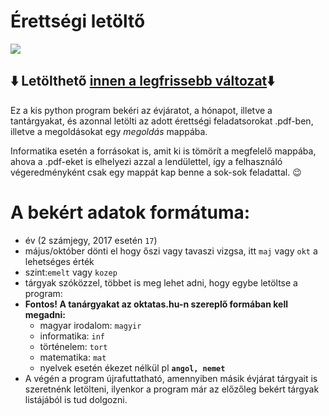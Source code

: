 # Érettségi letöltő
![](https://imgur.com/DS7qQay.gif)

## :arrow_down: Letölthető [innen a legfrissebb változat](https://github.com/MatyiFKBT/erettsegi/releases):arrow_down: 

Ez a kis python program bekéri az évjáratot, a hónapot, illetve a tantárgyakat, és azonnal letölti az adott érettségi feladatsorokat .pdf-ben, illetve a megoldásokat egy *megoldás* mappába.

Informatika esetén a forrásokat is, amit ki is tömörít a megfelelő mappába, ahova a .pdf-eket is elhelyezi azzal a lendülettel, így a felhasználó végeredményként csak egy mappát kap benne a sok-sok feladattal. :wink:
# A bekért adatok formátuma:
 - év (2 számjegy, 2017 esetén `17`)
 - május/október dönti el hogy őszi vagy tavaszi vizgsa, itt `maj` vagy `okt` a lehetséges érték
 - szint:`emelt` vagy `kozep`
- tárgyak szóközzel, többet is meg lehet adni, hogy egybe letöltse a program:
- **Fontos! A tanárgyakat az oktatas.hu-n szereplő formában kell megadni:**
    - magyar irodalom: `magyir`
    - informatika: `inf`
    - történelem: `tort`
    - matematika: `mat`
    - nyelvek esetén ékezet nélkül pl **`angol, nemet`**
- A végén a program újrafuttatható, amennyiben másik évjárat tárgyait is szeretnénk letölteni, ilyenkor a program már az előzőleg bekért tárgyak listájából is tud dolgozni.
